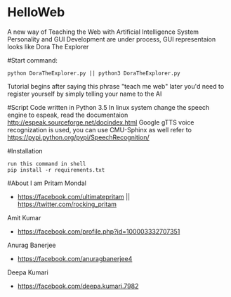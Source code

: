 # HelloWeb
A new way of Teaching the Web with Artificial Intelligence System
Personality and GUI Development are under process, GUI representaion looks like Dora The Explorer

#Start
command: 
```
python DoraTheExplorer.py || python3 DoraTheExplorer.py
```
Tutorial begins after saying this phrase "teach me web"
later you'd need to register yourself by simply telling your name to the AI

#Script
Code written in Python 3.5
In linux system change the speech engine to espeak, read the documentaion http://espeak.sourceforge.net/docindex.html
Google gTTS voice recognization is used, you can use CMU-Sphinx as well refer to https://pypi.python.org/pypi/SpeechRecognition/

#Installation
```
run this command in shell
pip install -r requirements.txt
```

#About
I am Pritam Mondal 
* https://facebook.com/ultimatepritam || https://twitter.com/rocking_pritam

Amit Kumar 
* https://facebook.com/profile.php?id=100003332707351

Anurag Banerjee 
* https://facebook.com/anuragbanerjee4

Deepa Kumari 
* https://facebook.com/deepa.kumari.7982
